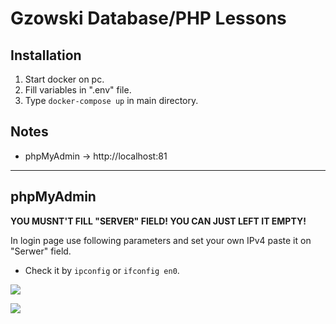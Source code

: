 # Gzowski Database/PHP Lessons

## Installation
1. Start docker on pc.
2. Fill variables in ".env" file.
3. Type ``docker-compose up`` in main directory.

## Notes
- phpMyAdmin -> http://localhost:81
***
## phpMyAdmin
**YOU MUSNT'T FILL "SERVER" FIELD! YOU CAN JUST LEFT IT EMPTY!**

In login page use following parameters and set your own IPv4 paste it on "Serwer" field.
- Check it by `ipconfig` or `ifconfig en0`.

![](https://i.imgur.com/2ygVU6g.jpg)

![](https://i.imgur.com/fNQyiZE.jpg)